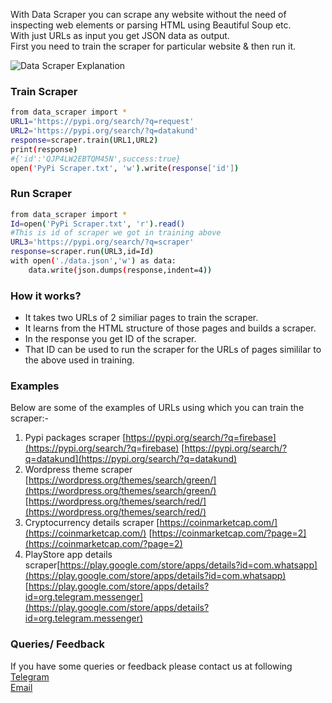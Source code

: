 With Data Scraper you can scrape any website without the need of inspecting web elements or parsing HTML using Beautiful Soup etc.  
With just URLs as input you get JSON data as output.  
First you need to train the scraper for particular website & then run it.

![Data Scraper Explanation](https://firebasestorage.googleapis.com/v0/b/datakund-studio.appspot.com/o/Pypi%20data%20scraper.png?alt=media&token=e1e961db-6694-4823-82f6-b7fb41139075)

### Train Scraper
```sh
from data_scraper import *
URL1='https://pypi.org/search/?q=request'
URL2='https://pypi.org/search/?q=datakund'
response=scraper.train(URL1,URL2)
print(response)
#{'id':'QJP4LW2EBTQM45N',success:true}
open('PyPi Scraper.txt', 'w').write(response['id'])
```

### Run Scraper
```sh
from data_scraper import *
Id=open('PyPi Scraper.txt', 'r').read()
#This is id of scraper we got in training above
URL3='https://pypi.org/search/?q=scraper'
response=scraper.run(URL3,id=Id)
with open('./data.json','w') as data:
	data.write(json.dumps(response,indent=4))
```

### How it works?
* It takes two URLs of 2 similiar pages to train the scraper.
* It learns from the HTML structure of those pages and builds a scraper.
* In the response you get ID of the scraper.
* That ID can be used to run the scraper for the URLs of pages simililar to the above used in training.


### Examples
Below are some of the examples of URLs using which you can train the scraper:-
1. Pypi packages scraper [https://pypi.org/search/?q=firebase](https://pypi.org/search/?q=firebase)  [https://pypi.org/search/?q=datakund](https://pypi.org/search/?q=datakund)
2. Wordpress theme scraper [https://wordpress.org/themes/search/green/](https://wordpress.org/themes/search/green/)   [https://wordpress.org/themes/search/red/](https://wordpress.org/themes/search/red/)
3. Cryptocurrency details scraper [https://coinmarketcap.com/](https://coinmarketcap.com/)  [https://coinmarketcap.com/?page=2](https://coinmarketcap.com/?page=2)
4. PlayStore app details scraper[https://play.google.com/store/apps/details?id=com.whatsapp](https://play.google.com/store/apps/details?id=com.whatsapp)   [https://play.google.com/store/apps/details?id=org.telegram.messenger](https://play.google.com/store/apps/details?id=org.telegram.messenger)

### Queries/ Feedback
If you have some queries or feedback please contact us at following  
[Telegram](https://t.me/datakund)  
[Email](abhishek@datakund.com)